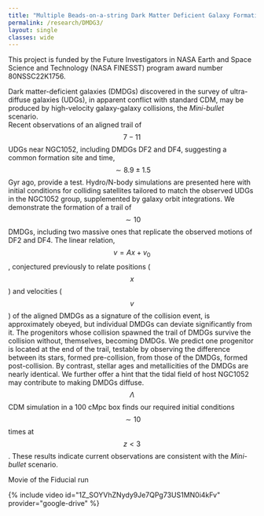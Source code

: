 ```yaml
---
title: "Multiple Beads-on-a-string Dark Matter Deficient Galaxy Formation in a Mini-bullet Satellite-satellite Galaxy Collision"
permalink: /research/DMDG3/
layout: single
classes: wide
---
```



This project is funded by the Future Investigators in NASA Earth and Space Science and Technology <a href="https://nspires.nasaprs.com/external/solicitations/summary!init.do?solId=%7b87947100-56AE-C4DC-C511-0349862D658A%7d&path=open" style="text-decoration:none" target="_blank">(NASA FINESST)</a> program award number 80NSSC22K1756.

Dark matter-deficient galaxies (DMDGs) discovered in the survey of ultra-diffuse galaxies (UDGs), in apparent conflict with standard CDM, may be produced by high-velocity galaxy-galaxy collisions, the *Mini-bullet* scenario.   
Recent observations of an aligned trail of $$7 - 11$$ UDGs near NGC1052, including DMDGs DF2 and DF4, suggesting a common formation site and time, $$\sim 8.9 \pm 1.5$$ Gyr ago, provide a test. Hydro/N-body simulations are presented here with initial conditions for colliding satellites tailored to match the observed UDGs in the NGC1052 group, supplemented by galaxy orbit integrations. We demonstrate the formation of a trail of $$\sim10$$ DMDGs, including two massive ones that replicate the observed motions of DF2 and DF4. The linear relation, $$v=Ax+v_{0}$$, conjectured previously to relate positions ($$x$$) and velocities ($$v$$) of the aligned DMDGs as a signature of the collision event, is approximately obeyed, but individual DMDGs can deviate significantly from it. The progenitors whose collision spawned the trail of DMDGs survive the collision without, themselves, becoming DMDGs. We predict one progenitor is located at the end of the trail, testable by observing the difference between its stars, formed pre-collision, from those of the DMDGs, formed post-collision. By contrast, stellar ages and metallicities of the DMDGs are nearly identical. We further offer a hint that the tidal field of host NGC1052 may contribute to making DMDGs diffuse. $$\Lambda$$CDM simulation in a 100 cMpc box finds our required initial conditions $$\sim10$$ times at $$z<3$$.  These results indicate current observations are consistent with the *Mini-bullet* scenario.


Movie of the Fiducial run

{% include video id="1Z_SOYVhZNydy9Je7QPg73US1MN0i4kFv" provider="google-drive" %}
